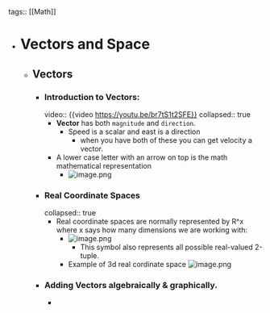 tags:: [[Math]]
- # Vectors and Space
	- ## Vectors
		- ### Introduction to Vectors:
		  video:: {{video https://youtu.be/br7tS1t2SFE}}
		  collapsed:: true
			- **Vector** has both `magnitude` and `direction`.
				- Speed is a scalar and east is a direction
					- when you have both of these you can get velocity a vector.
			- A lower case letter with an arrow on top is the math mathematical representation
				- ![image.png](../assets/image_1698085833256_0.png)
		- ###  Real Coordinate Spaces
		  collapsed:: true
			- Real coordinate spaces are normally represented by R^x where x says how many dimensions we are working with:
				- ![image.png](../assets/image_1698086272895_0.png)
					- This symbol also represents all possible real-valued 2-tuple.
				- Example of 3d real cordinate space
				  ![image.png](../assets/image_1698086712238_0.png)
		- ### Adding Vectors algebraically & graphically.
			-